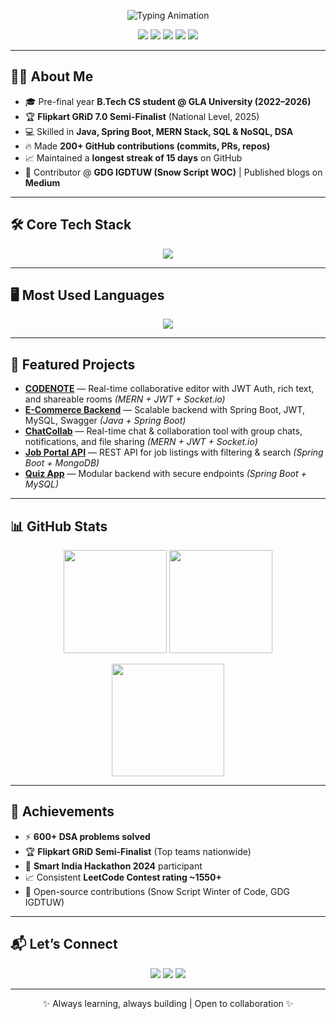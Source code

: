 <!-- Komal Gupta | GitHub Profile README -->

<!-- Animated Intro -->
<p align="center">
  <img src="https://readme-typing-svg.demolab.com?font=Fira+Code&size=26&pause=1000&center=true&vCenter=true&width=600&lines=Hi%2C+I'm+Komal+Gupta+%F0%9F%91%8B;Backend+%26+Full-Stack+Developer;Spring+Boot+%7C+MERN+%7C+DSA;Always+Learning+%26+Building" alt="Typing Animation" />
</p>

<!-- Badges -->
<p align="center">
  <a href="mailto:komalguptagupta234@gmail.com"><img src="https://img.shields.io/badge/Email-Contact-red?style=for-the-badge&logo=gmail" /></a>
  <a href="https://www.linkedin.com/in/komalgupta8/"><img src="https://img.shields.io/badge/LinkedIn-Connect-blue?style=for-the-badge&logo=linkedin" /></a>
  <a href="https://github.com/Komalgupta8"><img src="https://img.shields.io/badge/GitHub-Follow-black?style=for-the-badge&logo=github" /></a>
  <a href="https://leetcode.com/u/komalgupta8/"><img src="https://img.shields.io/badge/LeetCode-Profile-orange?style=for-the-badge&logo=leetcode" /></a>
  <a href="https://medium.com/@komalguptagupta234"><img src="https://img.shields.io/badge/Medium-Blogs-black?style=for-the-badge&logo=medium" /></a>
</p>

---

## 👩‍💻 About Me
- 🎓 Pre-final year **B.Tech CS student @ GLA University (2022–2026)**
- 🏆 **Flipkart GRiD 7.0 Semi-Finalist** (National Level, 2025)
- 💻 Skilled in **Java, Spring Boot, MERN Stack, SQL & NoSQL, DSA**
- 🔥 Made **200+ GitHub contributions (commits, PRs, repos)**
- 📈 Maintained a **longest streak of 15 days** on GitHub
- 🌱 Contributor @ **GDG IGDTUW (Snow Script WOC)** | Published blogs on **Medium**

---

## 🛠️ Core Tech Stack
<p align="center">
  <img src="https://skillicons.dev/icons?i=java,spring,mysql,mongodb,react,nodejs,express,javascript,html,css,git,github,postman,swagger,intellij,vscode" />
</p>

---

## 🖥️ Most Used Languages
<p align="center">
  <img src="https://skillicons.dev/icons?i=java,javascript,html,css,python,spring,nodejs" />
</p>

---

## 🚀 Featured Projects
- **[CODENOTE](https://github.com/Komalgupta8/CodeNote)** — Real-time collaborative editor with JWT Auth, rich text, and shareable rooms *(MERN + JWT + Socket.io)*
- **[E-Commerce Backend](https://github.com/Komalgupta8/E-Commerce-Backend)** — Scalable backend with Spring Boot, JWT, MySQL, Swagger *(Java + Spring Boot)*
- **[ChatCollab](https://github.com/Komalgupta8/ChatCollab)** — Real-time chat & collaboration tool with group chats, notifications, and file sharing *(MERN + JWT + Socket.io)*
- **[Job Portal API](https://github.com/Komalgupta8/Job-Portal-API)** — REST API for job listings with filtering & search *(Spring Boot + MongoDB)*
- **[Quiz App](https://github.com/Komalgupta8/QuizApplication)** — Modular backend with secure endpoints *(Spring Boot + MySQL)*

---

## 📊 GitHub Stats
<p align="center">
  <img src="https://github-readme-stats.vercel.app/api?username=Komalgupta8&show_icons=true&theme=radical&count_private=true" height="165" />
  <img src="https://github-readme-stats.vercel.app/api/top-langs/?username=Komalgupta8&layout=compact&theme=radical&hide=css,html" height="165" />
</p>
<p align="center">
  <img src="https://streak-stats.demolab.com?user=Komalgupta8&theme=radical" height="180" />
</p>

---

## 🏅 Achievements
- ⚡ **600+ DSA problems solved**
- 🏆 **Flipkart GRiD Semi-Finalist** (Top teams nationwide)
- 🥇 **Smart India Hackathon 2024** participant
- 📈 Consistent **LeetCode Contest rating ~1550+**
- 🤝 Open-source contributions (Snow Script Winter of Code, GDG IGDTUW)

---

## 📬 Let’s Connect
<p align="center">
  <a href="mailto:komalguptagupta234@gmail.com"><img src="https://img.shields.io/badge/Email-Me-red?style=flat&logo=gmail" /></a>
  <a href="https://www.linkedin.com/in/komalgupta8/"><img src="https://img.shields.io/badge/LinkedIn-Connect-blue?style=flat&logo=linkedin" /></a>
  <a href="https://github.com/Komalgupta8"><img src="https://img.shields.io/badge/GitHub-Follow-black?style=flat&logo=github" /></a>
</p>

---

<p align="center">✨ Always learning, always building | Open to collaboration ✨</p>
